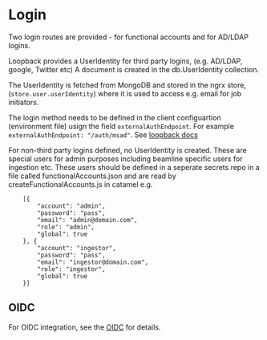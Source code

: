 # Login

Two login routes are provided - for functional accounts and for AD/LDAP logins.

Loopback provides a UserIdentity for third party logins, (e.g. AD/LDAP, google, Twitter etc) 
A document is created in the db.UserIdentity collection.

The UserIdentity is fetched from MongoDB and stored in the ngrx store, (```store.user.userIdentity```) where 
it is used to access e.g. email for job initiators.

The login method needs to be defined in the client configuartion (environment file) usign the field `externalAuthEndpoint`. For example `externalAuthEndpoint: "/auth/msad"`.
See [loopback docs](https://loopback.io/doc/en/lb3/Third-party-login-using-Passport.html)

For non-third party logins defined, no UserIdentity is created.  These are special users for admin purposes including beamline specific users for ingestion etc.
These users should be defined in a seperate secrets repo in a file called functionalAccounts.json and are read by createFunctionalAccounts.js in catamel e.g.
```
    [{
        "account": "admin",
        "password": "pass",
        "email": "admin@domain.com",
        "role": "admin",
        "global": true
    }, {
        "account": "ingestor",
        "password": "pass",
        "email": "ingestor@domain.com",
        "role": "ingestor",
        "global": true
    }]
```

## OIDC
For OIDC integration, see the [OIDC](./OIDC.MD) for details.
